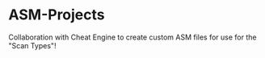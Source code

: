 # ASM-Projects
Collaboration with Cheat Engine to create custom ASM files for use for the "Scan Types"! 
